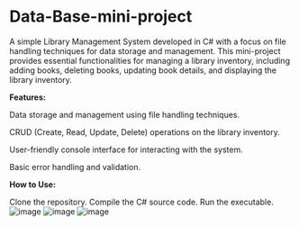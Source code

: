 # Data-Base-mini-project

A simple Library Management System developed in C# with a focus on file handling techniques for data storage and management. This mini-project provides essential functionalities for managing a library inventory, including adding books, deleting books, updating book details, and displaying the library inventory.

**Features:**

Data storage and management using file handling techniques.

CRUD (Create, Read, Update, Delete) operations on the library inventory.

User-friendly console interface for interacting with the system.

Basic error handling and validation.

**How to Use:**

Clone the repository.
Compile the C# source code.
Run the executable.
![image](https://github.com/user-attachments/assets/5959e942-7d01-4ddb-aefd-199a82dc442c)
![image](https://github.com/user-attachments/assets/9251443b-44ca-4d51-8fe5-1feabc5c3d28)
![image](https://github.com/user-attachments/assets/94d9d3d1-b2db-4800-8512-97cfb0d7ecab)
